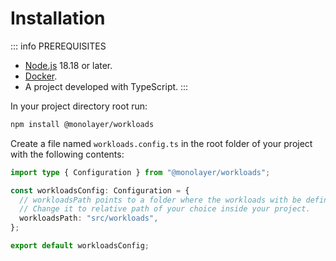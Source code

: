 # Installation

::: info PREREQUISITES

- [Node.js](https://nodejs.org) 18.18 or later.
- [Docker](http://www.docker.io).
- A project developed with TypeScript.
:::

In your project directory root run:

```bash
npm install @monolayer/workloads
```

Create a file named `workloads.config.ts` in the root folder of your project
with the following contents:

```ts [workloads.config.ts]
import type { Configuration } from "@monolayer/workloads";

const workloadsConfig: Configuration = {
  // workloadsPath points to a folder where the workloads with be defined.
  // Change it to relative path of your choice inside your project.
  workloadsPath: "src/workloads",
};

export default workloadsConfig;
```
